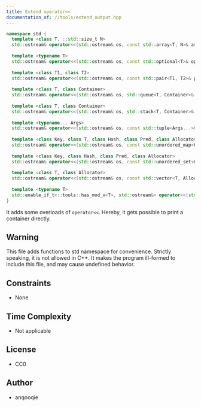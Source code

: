 ```yaml
---
title: Extend operator<<
documentation_of: //tools/extend_output.hpp
---
```


```cpp
namespace std {
  template <class T, ::std::size_t N>
  std::ostream& operator<<(std::ostream& os, const std::array<T, N>& array);
  
  template <typename T>
  std::ostream& operator<<(std::ostream& os, const std::optional<T>& optional);
  
  template <class T1, class T2>
  std::ostream& operator<<(std::ostream& os, const std::pair<T1, T2>& pair);
  
  template <class T, class Container>
  std::ostream& operator<<(std::ostream& os, std::queue<T, Container>& queue);
  
  template <class T, class Container>
  std::ostream& operator<<(std::ostream& os, std::stack<T, Container>& stack);
  
  template <typename... Args>
  std::ostream& operator<<(std::ostream& os, const std::tuple<Args...>& tuple);
  
  template <class Key, class T, class Hash, class Pred, class Allocator>
  std::ostream& operator<<(std::ostream& os, const std::unordered_map<Key, T, Hash, Pred, Allocator>& unordered_map);
  
  template <class Key, class Hash, class Pred, class Allocator>
  std::ostream& operator<<(std::ostream& os, const std::unordered_set<Key, Hash, Pred, Allocator>& unordered_set);
  
  template <class T, class Allocator>
  std::ostream& operator<<(std::ostream& os, const std::vector<T, Allocator>& vector);
  
  template <typename T>
  std::enable_if_t<::tools::has_mod_v<T>, std::ostream&> operator<<(std::ostream& os, const T& x);
}
```

It adds some overloads of `operator<<`.
Hereby, it gets possible to print a container directly.

## Warning
This file adds functions to std namespace for convenience.
Strictly speaking, it is not allowed in C++.
It makes the program ill-formed to include this file, and may cause undefined behavior.

## Constraints
- None

## Time Complexity
- Not applicable

## License
- CC0

## Author
- anqooqie
